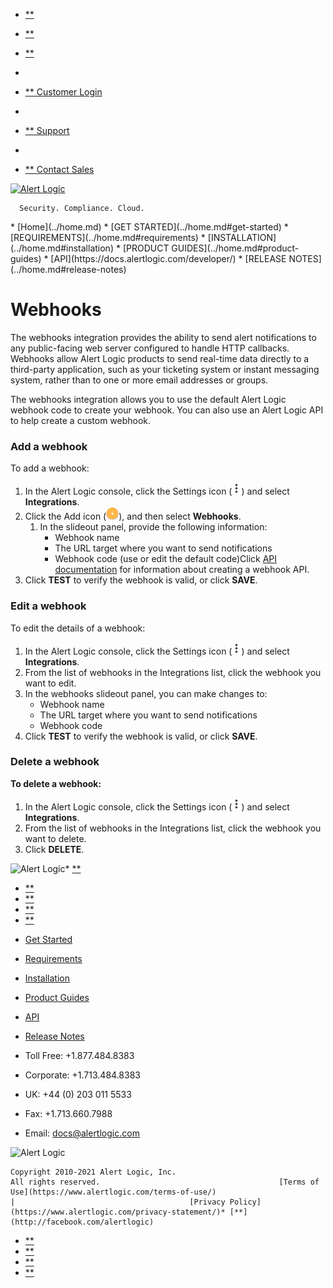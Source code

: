 <!-- End Side Nav -->
  <!-- Start Main Body -->
  <!--start custom header-->
  <!-- Topbar -->
  <!--<section>-->
* [**](https://facebook.com/alertlogic)
* [**](https://twitter.com/alertlogic)
* [**](https://www.linkedin.com/company/alert-logic )

* 
* [**										Customer Login](https://invision.alertlogic.net/)
* 
* [**										Support](https://www.alertlogic.com/support/)
* 
* [**										Contact Sales](https://www.alertlogic.com/contact-sales/)

<!--</section>-->

<!-- END Topbar -->

<!-- Header -->

<!--<section>-->

<!-- Logo -->
[![Alert Logic](https://www.alertlogic.com/assets/img/logo-alertlogic.png)](../home.md)
<!-- Show for large up -->
      Security. Compliance. Cloud.      
<!-- Mobile Menu -->

<!--</section>-->

<!-- END Header -->

<!-- Main Navigation -->
<nav>
  <!--<section>-->
* [Home](../home.md)
* [GET STARTED](../home.md#get-started)
* [REQUIREMENTS](../home.md#requirements)
* [INSTALLATION](../home.md#installation)
* [PRODUCT GUIDES](../home.md#product-guides)
* [API](https://docs.alertlogic.com/developer/)
* [RELEASE NOTES](../home.md#release-notes)

<!--</section>-->
</nav>
<!-- END Main Navigation -->

<!--end custom header-->
# Webhooks

The webhooks integration provides the ability to send alert notifications to any public-facing web server configured to handle HTTP callbacks. Webhooks allow Alert Logic products to send real-time data directly to a third-party application, such as your ticketing system or instant messaging system, rather than to one or more email addresses or groups.

The webhooks integration allows you to use the default Alert Logic webhook code to create your webhook. You can also use an Alert Logic API to help create a custom webhook.

### **Add a webhook**

To add a webhook:

1. In the Alert Logic console, click the Settings icon (![](../Resources/Images/supportThreeDots.png)) and select **Integrations**.
2. Click the Add icon (![](../Resources/Images/Icons/cdAddPlus.png)), and then select **Webhooks**.
   1. In the slideout panel, provide the following information:
      * Webhook name
      * The URL target where you want to send notifications
      * Webhook code (use or edit the default code)Click [API documentation](https://console.product.dev.alertlogic.com/api/herald/index.html#api-Integrations-CreateAccountIntegration) for information about creating a webhook API.
4. Click **TEST** to verify the webhook is valid, or click **SAVE**.

### **Edit a webhook**

To edit the details of a webhook:

1. In the Alert Logic console, click the Settings icon (![](../Resources/Images/supportThreeDots.png)) and select **Integrations**.
2. From the list of webhooks in the Integrations list, click the webhook you want to edit.
3. In the webhooks slideout panel, you can make changes to:
   * Webhook name
   * The URL target where you want to send notifications
   * Webhook code
5. Click **TEST** to verify the webhook is valid, or click **SAVE**.

### **Delete a webhook**

**To delete a webhook:**

1. In the Alert Logic console, click the Settings icon (![](../Resources/Images/supportThreeDots.png)) and select **Integrations**.
2. From the list of webhooks in the Integrations list, click the webhook you want to delete.
3. Click **DELETE**.

<!-- Footer -->

<!-- Show for Small Only -->
![Alert Logic](https://www.alertlogic.com/assets/img/logo-alertlogic-white.png)* [**](https://facebook.com/alertlogic)
* [**](https://twitter.com/alertlogic)
* [**](https://www.linkedin.com/company/alert-logic )
* [**](https://www.youtube.com/user/AlertLogicTV)
* [**](https://plus.google.com/+alertlogic)

<!-- END for Small Only -->
* [Get Started](../home.md#get-started)
* [Requirements](../home.md#requirements)
* [Installation](../home.md#installation)
* [Product Guides](../home.md#product-guides)
* [API](https://docs.alertlogic.com/developer/)
* [Release Notes](#release-notes)

* Toll Free: +1.877.484.8383
* Corporate: +1.713.484.8383
* UK: +44 (0) 203 011 5533

* Fax: +1.713.660.7988
* Email: [docs@alertlogic.com](mailto:docs@alertlogic.com)

<!-- Show for Large Only -->
![Alert Logic](https://www.alertlogic.com/assets/img/logo-alertlogic-white.png)
<!-- END Show for Large Only -->
    Copyright 2010-2021 Alert Logic, Inc.									All rights reserved.										[Terms of Use](https://www.alertlogic.com/terms-of-use/)										|										[Privacy Policy](https://www.alertlogic.com/privacy-statement/)* [**](http://facebook.com/alertlogic)
* [**](https://twitter.com/alertlogic)
* [**](https://www.linkedin.com/company/alert-logic )
* [**](https://www.youtube.com/user/AlertLogicTV)
* [**](https://plus.google.com/+alertlogic)

<!-- END Footer -->

<!-- End Main Content -->

<!--removing following script for adobe tag manager for short term-->
<!--<script type="text/javascript">_satellite.pageBottom();</script>
        --><script>			analytics.identify('{{ user.id }}', {			name: '{{ user.fullname }}',			email: '{{ user.email }}'			});		</script>
